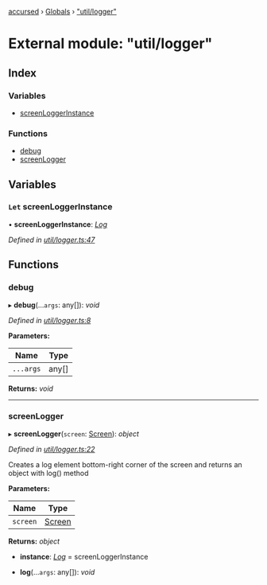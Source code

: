 [accursed](../README.md) › [Globals](../globals.md) › ["util/logger"](_util_logger_.md)

# External module: "util/logger"

## Index

### Variables

* [screenLoggerInstance](_util_logger_.md#let-screenloggerinstance)

### Functions

* [debug](_util_logger_.md#debug)
* [screenLogger](_util_logger_.md#screenlogger)

## Variables

### `Let` screenLoggerInstance

• **screenLoggerInstance**: *[Log](../classes/_declarations_blessed_d_.widgets.log.md)*

*Defined in [util/logger.ts:47](https://github.com/cancerberoSgx/accursed/blob/468bf3c/src/util/logger.ts#L47)*

## Functions

###  debug

▸ **debug**(...`args`: any[]): *void*

*Defined in [util/logger.ts:8](https://github.com/cancerberoSgx/accursed/blob/468bf3c/src/util/logger.ts#L8)*

**Parameters:**

Name | Type |
------ | ------ |
`...args` | any[] |

**Returns:** *void*

___

###  screenLogger

▸ **screenLogger**(`screen`: [Screen](../classes/_declarations_blessed_d_.widgets.screen.md)): *object*

*Defined in [util/logger.ts:22](https://github.com/cancerberoSgx/accursed/blob/468bf3c/src/util/logger.ts#L22)*

Creates a log element bottom-right corner of the screen and returns an object with log() method

**Parameters:**

Name | Type |
------ | ------ |
`screen` | [Screen](../classes/_declarations_blessed_d_.widgets.screen.md) |

**Returns:** *object*

* **instance**: *[Log](../classes/_declarations_blessed_d_.widgets.log.md)* =  screenLoggerInstance

* **log**(...`args`: any[]): *void*
